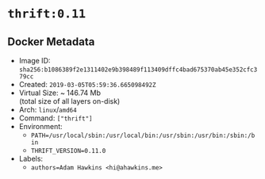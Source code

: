 # `thrift:0.11`

## Docker Metadata

- Image ID: `sha256:b1086389f2e1311402e9b398489f113409dffc4bad675370ab45e352cfc379cc`
- Created: `2019-03-05T05:59:36.665098492Z`
- Virtual Size: ~ 146.74 Mb  
  (total size of all layers on-disk)
- Arch: `linux`/`amd64`
- Command: `["thrift"]`
- Environment:
  - `PATH=/usr/local/sbin:/usr/local/bin:/usr/sbin:/usr/bin:/sbin:/bin`
  - `THRIFT_VERSION=0.11.0`
- Labels:
  - `authors=Adam Hawkins <hi@ahawkins.me>`
